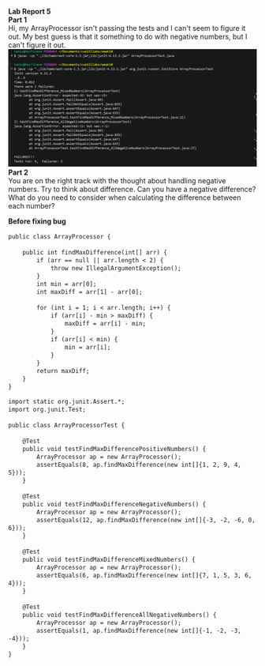 <b>Lab Report 5 <br></b>
<b>Part 1 <br></b>
Hi, my ArrayProcessor isn't passing the tests and I can't seem to figure it out. My best guess is that it something to do with negative numbers, but I can't figure it out. 
![Image](LB-RP-5-1.png)<br>
<b>Part 2 <br></b>
You are on the right track with the thought about handling negative numbers. Try to think about difference. Can you have a negative difference? What do you need to consider when calculating the difference between each number?


<b>Before fixing bug <br></b>
```
public class ArrayProcessor {

    public int findMaxDifference(int[] arr) {
        if (arr == null || arr.length < 2) {
            throw new IllegalArgumentException();
        }
        int min = arr[0];
        int maxDiff = arr[1] - arr[0];

        for (int i = 1; i < arr.length; i++) {
            if (arr[i] - min > maxDiff) {
                maxDiff = arr[i] - min;
            }
            if (arr[i] < min) {
                min = arr[i];
            }
        }
        return maxDiff;
    }
}
```
```
import static org.junit.Assert.*;
import org.junit.Test;

public class ArrayProcessorTest {

    @Test
    public void testFindMaxDifferencePositiveNumbers() {
        ArrayProcessor ap = new ArrayProcessor();
        assertEquals(8, ap.findMaxDifference(new int[]{1, 2, 9, 4, 5}));
    }

    @Test
    public void testFindMaxDifferenceNegativeNumbers() {
        ArrayProcessor ap = new ArrayProcessor();
        assertEquals(12, ap.findMaxDifference(new int[]{-3, -2, -6, 0, 6}));
    }

    @Test
    public void testFindMaxDifferenceMixedNumbers() {
        ArrayProcessor ap = new ArrayProcessor();
        assertEquals(6, ap.findMaxDifference(new int[]{7, 1, 5, 3, 6, 4}));
    }

    @Test
    public void testFindMaxDifferenceAllNegativeNumbers() {
        ArrayProcessor ap = new ArrayProcessor();
        assertEquals(1, ap.findMaxDifference(new int[]{-1, -2, -3, -4}));
    }
}
```
